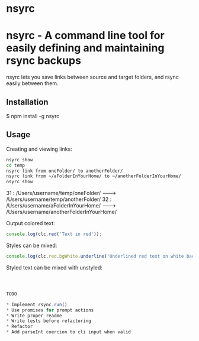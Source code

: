 nsyrc
=====

# nsyrc - A command line tool for easily defining and maintaining rsync backups

nsyrc lets you save links between source and target folders, and rsync easily between them.

## Installation

  $ npm install -g nsyrc

## Usage

Creating and viewing links:

```bash
nsyrc show
cd temp
nsyrc link from oneFolder/ to anotherFolder/
nsyrc link from ~/aFolderInYourHome/ to ~/anotherFolderInYourHome/
nsyrc show
```
31 : /Users/username/temp/oneFolder/ ---> /Users/username/temp/anotherFolder/
32 : /Users/username/aFolderInYourHome/ ---> /Users/username/anotherFolderInYourHome/

Output colored text:

```javascript
console.log(clc.red('Text in red'));
```

Styles can be mixed:

```javascript
console.log(clc.red.bgWhite.underline('Underlined red text on white background.'));
```

Styled text can be mixed with unstyled:

```javascript



TODO

* Implement rsync.run()
* Use promises for prompt actions
* Write proper readme
* Write tests before refactoring
* Refactor
* Add parseInt coercion to cli input when valid